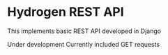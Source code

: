 # Hydrogen REST API
This implements basic REST API developed in Django

Under development
Currently included GET requests 
